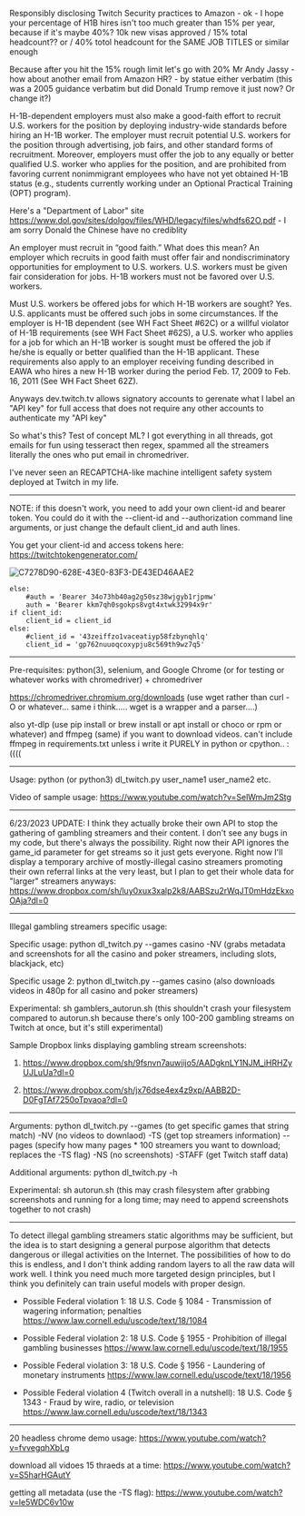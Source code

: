 Responsibly disclosing Twitch Security practices to Amazon - ok - I hope your percentage of H1B hires isn't too much greater than 15% per year, because if it's maybe 40%? 10k new visas approved / 15% total headcount?? or / 40% totol headcount for the SAME JOB TITLES or similar enough

Because after you hit the 15% rough limit let's go with 20% Mr Andy Jassy - how about another email from Amazon HR? - by statue either verbatim (this was a 2005 guidance verbatim but did Donald Trump remove it just now? Or change it?)

H-1B-dependent employers must also make a good-faith effort to recruit U.S. workers for the position by deploying industry-wide standards before hiring an H-1B worker. The employer must recruit potential U.S. workers for the position through advertising, job fairs, and other standard forms of recruitment. Moreover, employers must offer the job to any equally or better qualified U.S. worker who applies for the position, and are prohibited from favoring current nonimmigrant employees who have not yet obtained H-1B status (e.g., students currently working under an Optional Practical Training (OPT) program).


Here's a "Department of Labor" site https://www.dol.gov/sites/dolgov/files/WHD/legacy/files/whdfs62O.pdf - I am sorry Donald the Chinese have no crediblity 

An employer must recruit in “good faith.” What does this mean?
An employer which recruits in good faith must offer fair and nondiscriminatory opportunities for employment
to U.S. workers. U.S. workers must be given fair consideration for jobs. H-1B workers must not be favored
over U.S. workers. 


Must U.S. workers be offered jobs for which H-1B workers are sought?
Yes. U.S. applicants must be offered such jobs in some circumstances. If the employer is H-1B dependent
(see WH Fact Sheet #62C) or a willful violator of H-1B requirements (see WH Fact Sheet #62S), a U.S.
worker who applies for a job for which an H-1B worker is sought must be offered the job if he/she is
equally or better qualified than the H-1B applicant. These requirements also apply to an employer receiving
funding described in EAWA who hires a new H-1B worker during the period Feb. 17, 2009 to Feb. 16, 2011
(See WH Fact Sheet 62Z). 


Anyways dev.twitch.tv allows signatory accounts to gerenate what I label an "API key" for full access that does not require any other accounts to authenticate my "API key"

So  what's this? Test of concept ML? I got everything in all threads, got emails for fun using tesseract then regex, spammed all the streamers literally the ones who put email in chromedriver. 

I've never seen an RECAPTCHA-like machine intelligent safety system deployed at Twitch in my life.

-----


NOTE: if this doesn't work, you need to add your own client-id and bearer token. You could do it with the --client-id and --authorization command line arguments, or just change the default client_id and auth lines.

You get your client-id and access tokens here: https://twitchtokengenerator.com/

![C7278D90-628E-43E0-83F3-DE43ED46AAE2](https://github.com/bshang165-2/dl-twitch/assets/138236136/e155c0e2-9c57-43ec-b95b-b2fbc0d3dc96)



    else:
        #auth = 'Bearer 34o73hb40ag2g50sz38wjgyb1rjpmw'
        auth = 'Bearer kkm7qh0sgokps8vgt4xtwk32994x9r'
    if client_id:
        client_id = client_id
    else:
        #client_id = '43zeiffzo1vaceatiyp58fzbynqhlq'
        client_id = 'gp762nuuoqcoxypju8c569th9wz7q5'

---

Pre-requisites: python(3), selenium, and Google Chrome (or for testing or whatever works with chromedriver) + chromedriver

https://chromedriver.chromium.org/downloads (use wget rather than curl -O or whatever... same i think..... wget is a wrapper and a parser....)

also yt-dlp (use pip install or brew install or apt install or choco or rpm or whatever) and ffmpeg (same) if you want to download videos. can't include ffmpeg in requirements.txt unless i write it PURELY in python or cpython.. :(((( 


---

Usage: python (or python3) dl_twitch.py user_name1 user_name2 etc.

Video of sample usage: https://www.youtube.com/watch?v=SelWmJm2Stg

---

6/23/2023 UPDATE: I think they actually broke their own API to stop the gathering of gambling streamers and their content. I don't see any bugs in my code, but there's always the possibility. Right now their API ignores the game_id parameter for get streams so it just gets everyone. Right now I'll display a temporary archive of mostly-illegal casino streamers promoting their own referral links at the very least, but I plan to get their whole data for "larger" streamers anyways: https://www.dropbox.com/sh/luy0xux3xalp2k8/AABSzu2rWqJT0mHdzEkxoOAja?dl=0

---

Illegal gambling streamers specific usage:

Specific usage: python dl_twitch.py --games casino -NV (grabs metadata and screenshots for all the casino and poker streamers, including slots, blackjack, etc)

Specific usage 2: python dl_twitch.py --games casino (also downloads videos in 480p for all casino and poker streamers)

Experimental: sh gamblers_autorun.sh (this shouldn't crash your filesystem compared to autorun.sh because there's only 100-200 gambling streams on Twitch at once, but it's still experimental)

Sample Dropbox links displaying gambling stream screenshots: 

1) https://www.dropbox.com/sh/9fsnvn7auwiijo5/AADgknLY1NJM_iHRHZyUJLuUa?dl=0

2) https://www.dropbox.com/sh/jx76dse4ex4z9xp/AABB2D-D0FgTAf7250oTpvaoa?dl=0

---

Arguments: python dl_twitch.py --games (to get specific games that string match) -NV (no videos to downlaod) -TS (get top streamers information) --pages (specify how many pages * 100 streamers you want to download; replaces the -TS flag) -NS (no screenshots) -STAFF (get Twitch staff data)

Additional arguments: python dl_twitch.py -h

Experimental: sh autorun.sh (this may crash filesystem after grabbing screenshots and running for a long time; may need to append screenshots together to not crash)


---

To detect illegal gambling streamers static algorithms may be sufficient, but the idea is to start designing a general purpose algorithm that detects dangerous or illegal activities on the Internet. The possibilities of how to do this is endless, and I don't think adding random layers to all the raw data will work well. I think you need much more targeted design principles, but I think you definitely can train useful models with proper design.

- Possible Federal violation 1: 18 U.S. Code § 1084 - Transmission of wagering information; penalties
https://www.law.cornell.edu/uscode/text/18/1084

- Possible Federal violation 2: 18 U.S. Code § 1955 - Prohibition of illegal gambling businesses
https://www.law.cornell.edu/uscode/text/18/1955

- Possible Federal violation 3: 18 U.S. Code § 1956 - Laundering of monetary instruments
https://www.law.cornell.edu/uscode/text/18/1956

- Possible Federal violation 4 (Twitch overall in a nutshell): 18 U.S. Code § 1343 - Fraud by wire, radio, or television
https://www.law.cornell.edu/uscode/text/18/1343

---

20 headless chrome demo usage: https://www.youtube.com/watch?v=fvvegqhXbLg

download all vidoes 15 thraeds at a time: https://www.youtube.com/watch?v=S5harHGAutY

getting all metadata (use the -TS flag): https://www.youtube.com/watch?v=le5WDC6v10w
